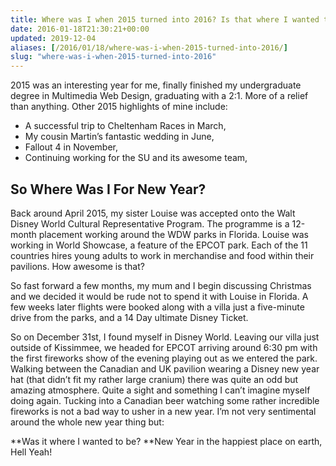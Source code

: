 ```yaml
---
title: Where was I when 2015 turned into 2016? Is that where I wanted to be?
date: 2016-01-18T21:30:21+00:00
updated: 2019-12-04
aliases: [/2016/01/18/where-was-i-when-2015-turned-into-2016/]
slug: "where-was-i-when-2015-turned-into-2016"
---
```


2015 was an interesting year for me, finally finished my undergraduate degree in Multimedia Web Design, graduating with a 2:1. More of a relief than anything. Other 2015 highlights of mine include:

- A successful trip to Cheltenham Races in March,
- My cousin Martin&#8217;s fantastic wedding in June,
- Fallout 4 in November,
- Continuing working for the SU and its awesome team,

## So Where Was I For New Year?

Back around April 2015, my sister Louise was accepted onto the Walt Disney World Cultural Representative Program. The programme is a 12-month placement working around the WDW parks in Florida. Louise was working in World Showcase, a feature of the EPCOT park. Each of the 11 countries hires young adults to work in merchandise and food within their pavilions. How awesome is that?

So fast forward a few months, my mum and I begin discussing Christmas and we decided it would be rude not to spend it with Louise in Florida. A few weeks later flights were booked along with a villa just a five-minute drive from the parks, and a 14 Day ultimate Disney Ticket.

So on December 31st, I found myself in Disney World. Leaving our villa just outside of Kissimmee, we headed for EPCOT arriving around 6:30 pm with the first fireworks show of the evening playing out as we entered the park. Walking between the Canadian and UK pavilion wearing a Disney new year hat (that didn&#8217;t fit my rather large cranium) there was quite an odd but amazing atmosphere. Quite a sight and something I can&#8217;t imagine myself doing again. Tucking into a Canadian beer watching some rather incredible fireworks is not a bad way to usher in a new year. I&#8217;m not very sentimental around the whole new year thing but:

**Was it where I wanted to be? **New Year in the happiest place on earth, Hell Yeah!

&nbsp;
